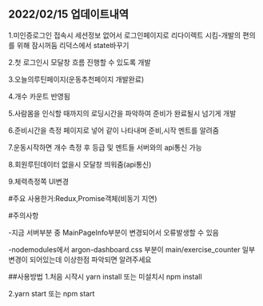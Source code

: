 
## 2022/02/15 업데이트내역
1.미인증로그인 접속시 세션정보 없어서 로그인페이지로 리다이렉트 시킴-개발의 편의를 위해 잠시꺼둠 리덕스에서 state바꾸기

2.첫 로그인시 모달창 흐름 진행할 수 있도록 개발

3.오늘의루틴페이지(운동추천페이지 개발완료)

4.개수 카운트 반영됨

5.사람몸을 인식할 때까지의 로딩시간을 파악하여 준비가 완료될시 넘기게 개발

6.준비시간을 측정 페이지로 넣어 같이 나타내며 준비,시작 멘트를 알려줌

7.운동시작하면 개수 측정 후 등급 및 멘트들 서버와의 api통신 가능

8.회원루틴데이터 없을시 모달창 띄워줌(api통신)

9.체력측정쪽 UI변경


#주요 사용한거:Redux,Promise객체(비동기 지연)

#주의사항

-지금 서버부분 중 MainPageInfo부분이 변경되어서 오류발생할 수 있음

-nodemodules에서 argon-dashboard.css 부분이 main/exercise_counter 일부 변경이 되어있는데 이상한점 파악되면 알려주세요


##사용방법
1.처음 시작시 yarn install 또는 미설치시 npm install

2.yarn start 또는 npm start